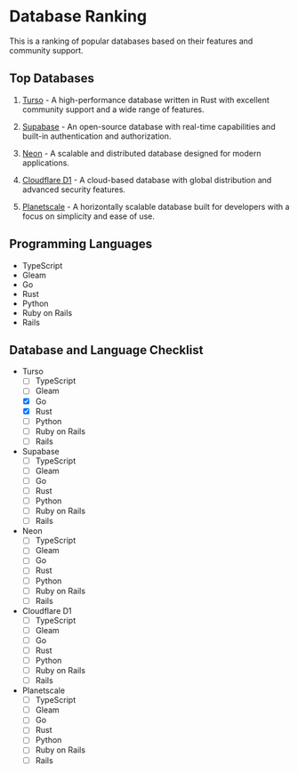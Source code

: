 # Database Ranking

This is a ranking of popular databases based on their features and community support.

## Top Databases

1. [Turso](https://turso.com) - A high-performance database written in Rust with excellent community support and a wide range of features.

2. [Supabase](https://supabase.io) - An open-source database with real-time capabilities and built-in authentication and authorization.

3. [Neon](https://neondb.com) - A scalable and distributed database designed for modern applications.

4. [Cloudflare D1](https://cloudflare.com/d1) - A cloud-based database with global distribution and advanced security features.

5. [Planetscale](https://planetscale.com) - A horizontally scalable database built for developers with a focus on simplicity and ease of use.

## Programming Languages
- TypeScript
- Gleam
- Go
- Rust
- Python
- Ruby on Rails
- Rails


## Database and Language Checklist
- Turso
    - [ ] TypeScript
    - [ ] Gleam
    - [x] Go
    - [x] Rust
    - [ ] Python
    - [ ] Ruby on Rails
    - [ ] Rails
- Supabase
    - [ ] TypeScript
    - [ ] Gleam
    - [ ] Go
    - [ ] Rust
    - [ ] Python
    - [ ] Ruby on Rails
    - [ ] Rails
- Neon
    - [ ] TypeScript
    - [ ] Gleam
    - [ ] Go
    - [ ] Rust
    - [ ] Python
    - [ ] Ruby on Rails
    - [ ] Rails
- Cloudflare D1
    - [ ] TypeScript
    - [ ] Gleam
    - [ ] Go
    - [ ] Rust
    - [ ] Python
    - [ ] Ruby on Rails
    - [ ] Rails
- Planetscale
    - [ ] TypeScript
    - [ ] Gleam
    - [ ] Go
    - [ ] Rust
    - [ ] Python
    - [ ] Ruby on Rails
    - [ ] Rails